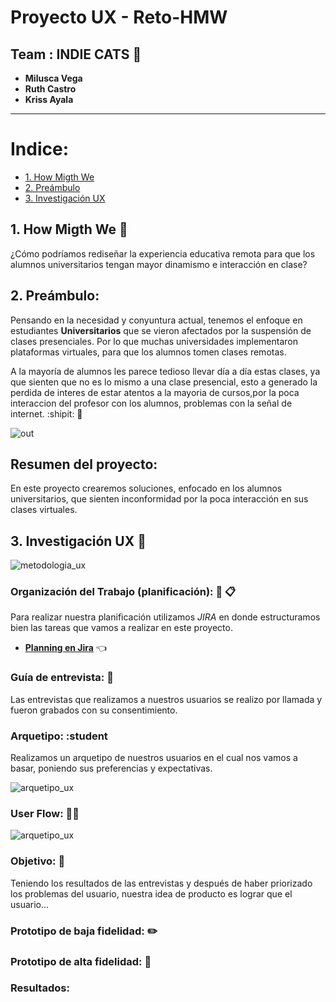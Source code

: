 # **Proyecto UX - Reto-HMW** 

## Team : INDIE CATS :dancers:

 * **Milusca Vega**
 * **Ruth Castro**
 * **Kriss Ayala**
___

# Indice:
 * [1. How Migth We](#1-how-migth-we)
 * [2. Preámbulo](#1-preámbulo)
 * [3. Investigación UX](#3-investigación-ux)
 

## 1. How Migth We :thought_balloon:

¿Cómo podríamos rediseñar la experiencia educativa remota para que los alumnos universitarios tengan mayor dinamismo e interacción en clase?


## 2. Preámbulo:

Pensando en la necesidad y conyuntura actual, tenemos el enfoque en estudiantes **Universitarios** que se vieron afectados por la suspensión de clases presenciales. Por lo que muchas universidades implementaron plataformas virtuales, para que los alumnos tomen clases remotas.

A la mayoría de alumnos les parece tedioso llevar día a día estas clases, ya que sienten que no es lo mismo a una clase presencial, esto a generado la perdida de interes de estar atentos a la mayoria de cursos,por la poca interaccion del profesor con los alumnos, problemas con la señal de internet. :shipit: :mag_right:


  ![out](https://i.pinimg.com/originals/b0/20/a2/b020a222e503adfc005b54d8585d6ad3.gif)

## Resumen del proyecto:

En este proyecto crearemos soluciones, enfocado en los alumnos universitarios, que sienten inconformidad por la poca interacción en sus clases virtuales.

## 3. Investigación UX :pencil:

![metodologia_ux](https://github.com/judithmil/Reto-HMW/blob/master/metodologia%20ux.png)

### Organización del Trabajo (planificación): :calendar: :clipboard:
 Para realizar nuestra planificación utilizamos _JIRA_  en donde estructuramos bien las tareas que vamos a realizar en este proyecto.
 
 - [**Planning en Jira**](https://ruthcastroalva11.atlassian.net/jira/software/projects/IC/boards/1/backlog) :point_left:
 
 ### Guía de entrevista: :calling:
  Las entrevistas que realizamos a nuestros usuarios se realizo por llamada y fueron grabados con su consentimiento.
  
 ### Arquetipo: :student
 Realizamos un arquetipo de nuestros usuarios en el cual nos vamos a basar, poniendo sus preferencias y expectativas.
 
 ![arquetipo_ux](https://github.com/judithmil/Reto-HMW/blob/master/metodologia%20ux.png)
 
 ### User Flow: :man_technologist:
 
 ![arquetipo_ux]()
 
 ### Objetivo: :dart:
 Teniendo los resultados de las entrevistas y después de haber priorizado los problemas del usuario, nuestra idea de producto es lograr que el usuario...
 
 
 ### Prototipo de baja fidelidad: :pencil2:
 
 ### Prototipo de alta fidelidad: :art:
 
 ### Resultados: 
 

 
 
